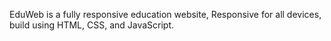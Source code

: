 EduWeb is a fully responsive education website, Responsive for all devices, build using HTML, CSS, and JavaScript.
